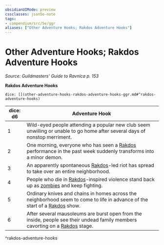 ```yaml
---
obsidianUIMode: preview
cssclasses: json5e-note
tags:
- compendium/src/5e/ggr
aliases: ["Other Adventure Hooks; Rakdos Adventure Hooks"]
---
```

# Other Adventure Hooks; Rakdos Adventure Hooks
*Source: Guildmasters' Guide to Ravnica p. 153* 

**Rakdos Adventure Hooks**

`dice: [](other-adventure-hooks-rakdos-adventure-hooks-ggr.md#^rakdos-adventure-hooks)`

| dice: d6 | Adventure Hook |
|----------|----------------|
| 1 | Wild-eyed people attending a popular new club seem unwilling or unable to go home after several days of nonstop merriment. |
| 2 | One morning, everyone who has seen a [Rakdos](Mechanics/bestiary/npc/rakdos-ggr.md) performance in the past week suddenly transforms into a minor demon. |
| 3 | An apparently spontaneous [Rakdos](Mechanics/bestiary/npc/rakdos-ggr.md)-led riot has spread to take over an entire neighborhood. |
| 4 | People who die in [Rakdos](Mechanics/bestiary/npc/rakdos-ggr.md)-inspired violence stand back up as [zombies](Mechanics/bestiary/undead/zombie.md) and keep fighting. |
| 5 | Ordinary knives and chains in homes across the neighborhood seem to come to life in advance of the start of a [Rakdos](Mechanics/bestiary/npc/rakdos-ggr.md) show. |
| 6 | After several mausoleums are burst open from the inside, people see their undead family members cavorting on a [Rakdos](Mechanics/bestiary/npc/rakdos-ggr.md) stage. |
^rakdos-adventure-hooks
